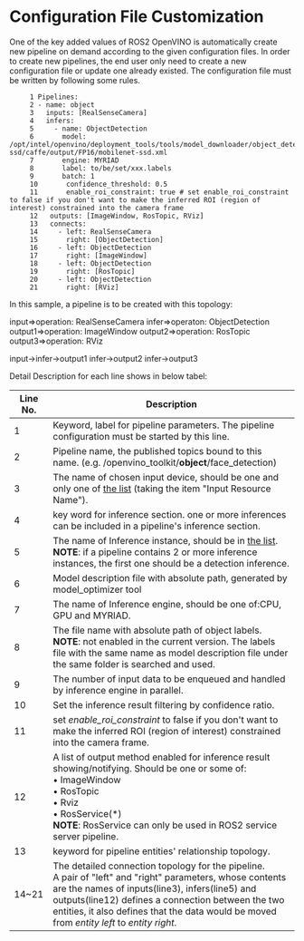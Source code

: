 # Configuration File Customization

One of the key added values of ROS2 OpenVINO is automatically create new pipeline on demand according to the given configuration files. In order to create new pipelines, the end user only need to create a new configuration file or update one already existed.  The configuration file must be written by following some rules.

         1 Pipelines:
         2 - name: object
         3   inputs: [RealSenseCamera]
         4   infers:
         5     - name: ObjectDetection
         6       model: /opt/intel/openvino/deployment_tools/tools/model_downloader/object_detection/common/mobilenet-ssd/caffe/output/FP16/mobilenet-ssd.xml
         7       engine: MYRIAD
         8       label: to/be/set/xxx.labels
         9       batch: 1
         10       confidence_threshold: 0.5
         11       enable_roi_constraint: true # set enable_roi_constraint to false if you don't want to make the inferred ROI (region of interest) constrained into the camera frame
         12   outputs: [ImageWindow, RosTopic, RViz]
         13   connects:
         14     - left: RealSenseCamera
         15       right: [ObjectDetection]
         16     - left: ObjectDetection
         17       right: [ImageWindow]
         18     - left: ObjectDetection
         19       right: [RosTopic]
         20     - left: ObjectDetection
         21       right: [RViz]

In this sample, a pipeline is to be created with this topology:

input=>operation: RealSenseCamera
infer=>operaton: ObjectDetection
output1=>operation: ImageWindow
output2=>operation: RosTopic
output3=>operation: RViz

input->infer->output1
infer->output2
infer->output3


Detail Description for each line shows in below tabel:

|Line No.|Description|
|-------------|---|
| 1 |Keyword, label for pipeline parameters. The pipeline configuration must be started by this line.|
|2|Pipeline name, the published topics bound to this name. (e.g. /openvino_toolkit/**object**/face_detection)|
|3|The name of chosen input device, should be one and only one of [the list]() (taking the item "Input Resource Name").|
|4|key word for inference section. one or more inferences can be included in a pipeline's inference section.|
|5|The name of Inference instance, should be in [the list]().<br>**NOTE**: if a pipeline contains 2 or more inference instances, the first one should be a detection inference.
|6|Model description file with absolute path, generated by model_optimizer tool|
|7|The name of Inference engine, should be one of:CPU, GPU and MYRIAD.|
|8|The file name with absolute path of object labels.<br>**NOTE**: not enabled in the current version. The labels file with the same name as model description file under the same folder is searched and used.|
|9|The number of input data to be enqueued and handled by inference engine in parallel.|
|10|Set the inference result filtering by confidence ratio.|
|11|set *enable_roi_constraint* to false if you don't want to make the inferred ROI (region of interest) constrained into the camera frame.|
|12|A list of output method enabled for inference result showing/notifying. Should be one or some of: <br>    • ImageWindow <br>    • RosTopic<br>    • Rviz<br>    • RosService(*)<br>**NOTE**: RosService can only be used in ROS2 service server pipeline.|
|13|keyword for pipeline entities' relationship topology.|
|14~21|The detailed connection topology for the pipeline. <br>A pair of "left" and "right" parameters, whose contents are the names of inputs(line3), infers(line5) and outputs(line12) defines a connection between the two entities, it also defines that the data would be moved from *entity left* to *entity right*.| 